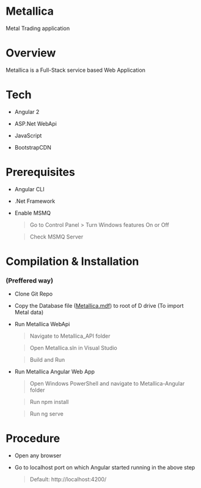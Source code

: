 # Metallica
Metal Trading application

# Overview

Metallica is a Full-Stack service based Web Application

# Tech

  * Angular 2
  
  * ASP.Net WebApi
  
  * JavaScript
  
  * BootstrapCDN

# Prerequisites

- Angular CLI

- .Net Framework

- Enable MSMQ

  > Go to Control Panel > Turn Windows features On or Off
  
  > Check MSMQ Server

# Compilation & Installation

### (Preffered way)

- Clone Git Repo

- Copy the Database file ([Metallica.mdf][DbFile]) to root of D drive (To import Metal data)

- Run Metallica WebApi

  > Navigate to Metallica_API folder
  
  > Open Metallica.sln in Visual Studio
  
  > Build and Run
  
- Run Metallica Angular Web App

  > Open Windows PowerShell and navigate to Metallica-Angular folder
  
  > Run npm install
  
  > Run ng serve
  
# Procedure

- Open any browser

- Go to localhost port on which Angular started running in the above step
  > Default: http://localhost:4200/
  
[git-repo-url]: <https://github.com/joemccann/dillinger.git>
[DbFile]: <https://drive.google.com/open?id=1CA_-htAkC6yzSkkUdDQLm5GOok0L07kh>
